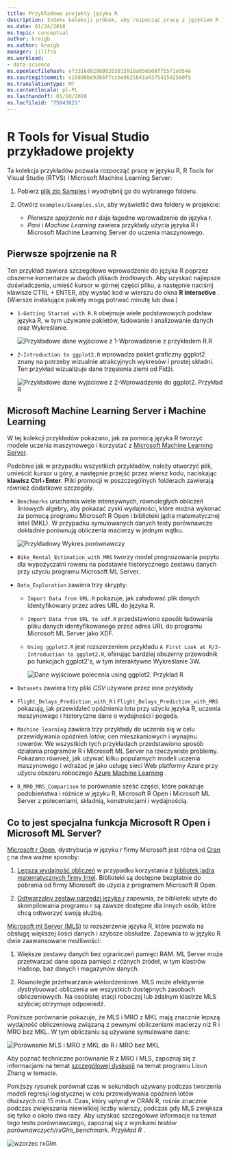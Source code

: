 ```yaml
---
title: Przykładowe projekty języka R
description: Indeks kolekcji próbek, aby rozpocząć pracę z językiem R i programem Visual Studio.
ms.date: 01/24/2018
ms.topic: conceptual
author: kraigb
ms.author: kraigb
manager: jillfra
ms.workload:
- data-science
ms.openlocfilehash: ef3316d929b00203815918a656568f75571e954e
ms.sourcegitcommit: c150d0be93b6f7ccbe9625b41a437541502560f5
ms.translationtype: MT
ms.contentlocale: pl-PL
ms.lasthandoff: 01/10/2020
ms.locfileid: "75843821"
---
```

# <a name="r-tools-for-visual-studio-sample-projects"></a>R Tools for Visual Studio przykładowe projekty

Ta kolekcja przykładów pozwala rozpocząć pracę w języku R, R Tools for Visual Studio (RTVS) i Microsoft Machine Learning Server:

1. Pobierz [plik zip Samples](https://github.com/Microsoft/RTVS-docs/archive/master.zip) i wyodrębnij go do wybranego folderu.
1. Otwórz `examples/Examples.sln`, aby wyświetlić dwa foldery w projekcie:

    - *Pierwsze spojrzenie na r* daje łagodne wprowadzenie do języka r.
    - *Pani i Machine Learning* zawiera przykłady użycia języka R i Microsoft Machine Learning Server do uczenia maszynowego.

## <a name="a-first-look-at-r"></a>Pierwsze spojrzenie na R

Ten przykład zawiera szczegółowe wprowadzenie do języka R poprzez obszerne komentarze w dwóch plikach źródłowych. Aby uzyskać najlepsze doświadczenia, umieść kursor w górnej części pliku, a następnie naciśnij klawisze CTRL + ENTER, aby wysłać kod w wierszu do okna **R Interactive** . (Wiersze instalujące pakiety mogą potrwać minutę lub dwa.)

- `1-Getting Started with R.R` obejmuje wiele podstawowych podstaw języka R, w tym używanie pakietów, ładowanie i analizowanie danych oraz Wykreślanie.

    ![Przykładowe dane wyjściowe z 1-Wprowadzenie z przykładem R.R](media/samples-getting-started-output.png)

- `2-Introduction to ggplot2.R` wprowadza pakiet graficzny ggplot2 znany na potrzeby wizualnie atrakcyjnych wykresów i prostej składni. Ten przykład wizualizuje dane trzęsienia ziemi od Fidżi.

    ![Przykładowe dane wyjściowe z 2-Wprowadzenie do ggplot2. Przykład R](media/samples-ggplot-output.png)

## <a name="microsoft-machine-learning-server-and-machine-learning"></a>Microsoft Machine Learning Server i Machine Learning

W tej kolekcji przykładów pokazano, jak za pomocą języka R tworzyć modele uczenia maszynowego i korzystać z [Microsoft Machine Learning Server](/machine-learning-server/what-is-machine-learning-server).

Podobnie jak w przypadku wszystkich przykładów, należy otworzyć plik, umieścić kursor u góry, a następnie przejść przez wiersz kodu, naciskając **klawisz Ctrl**+**Enter**. Pliki promocji w poszczególnych folderach zawierają również dodatkowe szczegóły.

- `Benchmarks` uruchamia wiele intensywnych, równoległych obliczeń liniowych algebry, aby pokazać zyski wydajności, które można wykonać za pomocą programu Microsoft R Open i biblioteki jądra matematycznej Intel (MKL). W przypadku symulowanych danych testy porównawcze dokładnie porównują obliczenia macierzy w jednym wątku.

    ![Przykładowy Wykres porównawczy](media/samples-mro-benchmark-plot.png)

- `Bike_Rental_Estimation_with_MRS` tworzy model prognozowania popytu dla wypożyczalni roweru na podstawie historycznego zestawu danych przy użyciu programu Microsoft ML Server.

- `Data_Exploration` zawiera trzy skrypty:

  - `Import Data from URL.R` pokazuje, jak załadować plik danych identyfikowany przez adres URL do języka R.
  - `Import Data from URL to xdf.R` przedstawiono sposób ładowania pliku danych identyfikowanego przez adres URL do programu Microsoft ML Server jako XDF.
  - `Using ggplot2.R` jest rozszerzeniem przykładu `A First Look at R/2-Introduction to ggplot2.R`, oferując bardziej obszerny przewodnik po funkcjach ggplot2's, w tym interaktywne Wykreślanie 3W.

      ![Dane wyjściowe polecenia using ggplot2. Przykład R](media/samples-3d-interactive.png)

- `Datasets` zawiera trzy pliki *CSV* używane przez inne przykłady
- `Flight_Delays_Prediction_with_R` i `Flight_Delays_Prediction_with_MRS` pokazują, jak przewidzieć opóźnienia lotu przy użyciu języka R, uczenia maszynowego i historyczne dane o wydajności i pogoda.
- `Machine learning` zawiera trzy przykłady do uczenia się w celu przewidywania opóźnień lotów, cen mieszkaniowych i wynajmu rowerów. We wszystkich tych przykładach przedstawiono sposób działania programów R i Microsoft ML Server na rzeczywiste problemy. Pokazano również, jak używać kilku popularnych modeli uczenia maszynowego i wdrażać je jako usługę sieci Web platformy Azure przy użyciu obszaru roboczego [Azure Machine Learning](https://azure.microsoft.com/services/machine-learning/) .

- `R_MRO_MRS_Comparison` to porównanie sześć części, które pokazuje podobieństwa i różnice w języku R, Microsoft R Open i Microsoft ML Server z poleceniami, składnią, konstrukcjami i wydajnością.

## <a name="whats-special-about-microsoft-r-open-and-microsoft-ml-server"></a>Co to jest specjalna funkcja Microsoft R Open i Microsoft ML Server?

[Microsoft r Open](https://mran.revolutionanalytics.com/download/), dystrybucja w języku r firmy Microsoft jest różna od [Cran r](https://cran.r-project.org/) na dwa ważne sposoby:

1. [Lepsza wydajność obliczeń](https://mran.revolutionanalytics.com/rro/#intelmkl1) w przypadku korzystania z [bibliotek jądra matematycznych firmy Intel](https://software.intel.com/intel-mkl). Biblioteki są dostępne bezpłatnie do pobrania od firmy Microsoft do użycia z programem Microsoft R Open.

1. [Odtwarzalny zestaw narzędzi języka r](https://mran.revolutionanalytics.com/rro/#reproducibility) zapewnia, że biblioteki użyte do skompilowania programu r są zawsze dostępne dla innych osób, które chcą odtworzyć swoją służbę.

[Microsoft ml Server (MLS)](/machine-learning-server/what-is-machine-learning-server) to rozszerzenie języka R, które pozwala na obsługę większej ilości danych i szybsze obsłudze. Zapewnia to w języku R dwie zaawansowane możliwości:

1. Większe zestawy danych bez ograniczeń pamięci RAM. ML Server może przetwarzać dane spoza pamięci z różnych źródeł, w tym klastrów Hadoop, baz danych i magazynów danych.

1. Równoległe przetwarzanie wielordzeniowe. MLS może efektywnie dystrybuować obliczenia we wszystkich dostępnych zasobach obliczeniowych. Na osobistej stacji roboczej lub zdalnym klastrze MLS szybciej otrzymuje odpowiedź.

Poniższe porównanie pokazuje, że MLS i MRO z MKL mają znacznie lepszą wydajność obliczeniową związaną z pewnymi obliczeniami macierzy niż R i MRO bez MKL. W tym obliczaniu są używane symulowane dane:

![Porównanie MLS i MRO z MKL do R i MRO bez MKL](media/samples-speed-comparison.png)

Aby poznać techniczne porównanie R z MRO i MLS, zapoznaj się z informacjami na temat [szczegółowej dyskusji](http://htmlpreview.github.io/?https://github.com/lixzhang/R-MRO-MRS/blob/master/Introduction_to_MRO_and_MRS.html) na temat programu Lixun Zhang w temacie.

Poniższy rysunek porównał czas w sekundach używany podczas tworzenia modeli regresji logistycznej w celu przewidywania opóźnień lotów dłuższych niż 15 minut.  Czas, który upłynął w CRAN R, rośnie znacznie podczas zwiększania niewielkiej liczby wierszy, podczas gdy MLS zwiększa się tylko o około dwa razy. Aby uzyskać szczegółowe informacje na temat tego testu porównawczego, zapoznaj się z wynikami *testów porównawczych/rxGlm_benchmark. Przykład R* .

![wzorzec rxGlm](media/samples-rxGLM-benchmark.png)
